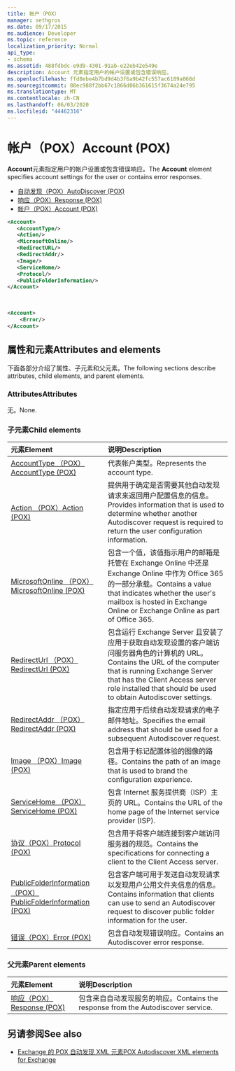 ```yaml
---
title: 帐户（POX）
manager: sethgros
ms.date: 09/17/2015
ms.audience: Developer
ms.topic: reference
localization_priority: Normal
api_type:
- schema
ms.assetid: 488fdbdc-e9d9-4301-91ab-e22eb42e549e
description: Account 元素指定用户的帐户设置或包含错误响应。
ms.openlocfilehash: ffd8ebe4b7bd9d4b3f6a9b42fc557ac6189a068d
ms.sourcegitcommit: 88ec988f2bb67c1866d06b361615f3674a24e795
ms.translationtype: MT
ms.contentlocale: zh-CN
ms.lasthandoff: 06/03/2020
ms.locfileid: "44462316"
---
```

# <a name="account-pox"></a><span data-ttu-id="7f1a3-103">帐户（POX）</span><span class="sxs-lookup"><span data-stu-id="7f1a3-103">Account (POX)</span></span>

<span data-ttu-id="7f1a3-104">**Account**元素指定用户的帐户设置或包含错误响应。</span><span class="sxs-lookup"><span data-stu-id="7f1a3-104">The **Account** element specifies account settings for the user or contains error responses.</span></span> 
  
- [<span data-ttu-id="7f1a3-105">自动发现（POX）</span><span class="sxs-lookup"><span data-stu-id="7f1a3-105">AutoDiscover (POX)</span></span>](autodiscover-pox.md)
- [<span data-ttu-id="7f1a3-106">响应（POX）</span><span class="sxs-lookup"><span data-stu-id="7f1a3-106">Response (POX)</span></span>](response-pox.md)
- [<span data-ttu-id="7f1a3-107">帐户（POX）</span><span class="sxs-lookup"><span data-stu-id="7f1a3-107">Account (POX)</span></span>](account-pox.md)
  
```XML
<Account>
   <AccountType/>
   <Action/>
   <MicrosoftOnline/>
   <RedirectURL/>
   <RedirectAddr/>
   <Image/>
   <ServiceHome/>
   <Protocol/>
   <PublicFolderInformation/>
</Account>
```

<br/>

```XML
<Account> 
    <Error/> 
</Account>
```

## <a name="attributes-and-elements"></a><span data-ttu-id="7f1a3-108">属性和元素</span><span class="sxs-lookup"><span data-stu-id="7f1a3-108">Attributes and elements</span></span>

<span data-ttu-id="7f1a3-109">下面各部分介绍了属性、子元素和父元素。</span><span class="sxs-lookup"><span data-stu-id="7f1a3-109">The following sections describe attributes, child elements, and parent elements.</span></span>
  
### <a name="attributes"></a><span data-ttu-id="7f1a3-110">Attributes</span><span class="sxs-lookup"><span data-stu-id="7f1a3-110">Attributes</span></span>

<span data-ttu-id="7f1a3-111">无。</span><span class="sxs-lookup"><span data-stu-id="7f1a3-111">None.</span></span>
  
### <a name="child-elements"></a><span data-ttu-id="7f1a3-112">子元素</span><span class="sxs-lookup"><span data-stu-id="7f1a3-112">Child elements</span></span>

|<span data-ttu-id="7f1a3-113">**元素**</span><span class="sxs-lookup"><span data-stu-id="7f1a3-113">**Element**</span></span>|<span data-ttu-id="7f1a3-114">**说明**</span><span class="sxs-lookup"><span data-stu-id="7f1a3-114">**Description**</span></span>|
|:-----|:-----|
|[<span data-ttu-id="7f1a3-115">AccountType （POX）</span><span class="sxs-lookup"><span data-stu-id="7f1a3-115">AccountType (POX)</span></span>](accounttype-pox.md) <br/> |<span data-ttu-id="7f1a3-116">代表帐户类型。</span><span class="sxs-lookup"><span data-stu-id="7f1a3-116">Represents the account type.</span></span>  <br/> |
|[<span data-ttu-id="7f1a3-117">Action （POX）</span><span class="sxs-lookup"><span data-stu-id="7f1a3-117">Action (POX)</span></span>](action-pox.md) <br/> |<span data-ttu-id="7f1a3-118">提供用于确定是否需要其他自动发现请求来返回用户配置信息的信息。</span><span class="sxs-lookup"><span data-stu-id="7f1a3-118">Provides information that is used to determine whether another Autodiscover request is required to return the user configuration information.</span></span>  <br/> |
|[<span data-ttu-id="7f1a3-119">MicrosoftOnline （POX）</span><span class="sxs-lookup"><span data-stu-id="7f1a3-119">MicrosoftOnline (POX)</span></span>](microsoftonline-pox.md) <br/> |<span data-ttu-id="7f1a3-120">包含一个值，该值指示用户的邮箱是托管在 Exchange Online 中还是 Exchange Online 中作为 Office 365 的一部分承载。</span><span class="sxs-lookup"><span data-stu-id="7f1a3-120">Contains a value that indicates whether the user's mailbox is hosted in Exchange Online or Exchange Online as part of Office 365.</span></span>  <br/> |
|[<span data-ttu-id="7f1a3-121">RedirectUrl （POX）</span><span class="sxs-lookup"><span data-stu-id="7f1a3-121">RedirectUrl (POX)</span></span>](redirecturl-pox.md) <br/> |<span data-ttu-id="7f1a3-122">包含运行 Exchange Server 且安装了应用于获取自动发现设置的客户端访问服务器角色的计算机的 URL。</span><span class="sxs-lookup"><span data-stu-id="7f1a3-122">Contains the URL of the computer that is running Exchange Server that has the Client Access server role installed that should be used to obtain Autodiscover settings.</span></span>  <br/> |
|[<span data-ttu-id="7f1a3-123">RedirectAddr （POX）</span><span class="sxs-lookup"><span data-stu-id="7f1a3-123">RedirectAddr (POX)</span></span>](redirectaddr-pox.md) <br/> |<span data-ttu-id="7f1a3-124">指定应用于后续自动发现请求的电子邮件地址。</span><span class="sxs-lookup"><span data-stu-id="7f1a3-124">Specifies the email address that should be used for a subsequent Autodiscover request.</span></span>  <br/> |
|[<span data-ttu-id="7f1a3-125">Image （POX）</span><span class="sxs-lookup"><span data-stu-id="7f1a3-125">Image (POX)</span></span>](image-pox.md) <br/> |<span data-ttu-id="7f1a3-126">包含用于标记配置体验的图像的路径。</span><span class="sxs-lookup"><span data-stu-id="7f1a3-126">Contains the path of an image that is used to brand the configuration experience.</span></span>  <br/> |
|[<span data-ttu-id="7f1a3-127">ServiceHome （POX）</span><span class="sxs-lookup"><span data-stu-id="7f1a3-127">ServiceHome (POX)</span></span>](servicehome-pox.md) <br/> |<span data-ttu-id="7f1a3-128">包含 Internet 服务提供商（ISP）主页的 URL。</span><span class="sxs-lookup"><span data-stu-id="7f1a3-128">Contains the URL of the home page of the Internet service provider (ISP).</span></span>  <br/> |
|[<span data-ttu-id="7f1a3-129">协议（POX）</span><span class="sxs-lookup"><span data-stu-id="7f1a3-129">Protocol (POX)</span></span>](protocol-pox.md) <br/> |<span data-ttu-id="7f1a3-130">包含用于将客户端连接到客户端访问服务器的规范。</span><span class="sxs-lookup"><span data-stu-id="7f1a3-130">Contains the specifications for connecting a client to the Client Access server.</span></span>  <br/> |
|[<span data-ttu-id="7f1a3-131">PublicFolderInformation （POX）</span><span class="sxs-lookup"><span data-stu-id="7f1a3-131">PublicFolderInformation (POX)</span></span>](publicfolderinformation-pox.md) <br/> |<span data-ttu-id="7f1a3-132">包含客户端可用于发送自动发现请求以发现用户公用文件夹信息的信息。</span><span class="sxs-lookup"><span data-stu-id="7f1a3-132">Contains information that clients can use to send an Autodiscover request to discover public folder information for the user.</span></span>  <br/> |
|[<span data-ttu-id="7f1a3-133">错误（POX）</span><span class="sxs-lookup"><span data-stu-id="7f1a3-133">Error (POX)</span></span>](error-pox.md) <br/> |<span data-ttu-id="7f1a3-134">包含自动发现错误响应。</span><span class="sxs-lookup"><span data-stu-id="7f1a3-134">Contains an Autodiscover error response.</span></span>  <br/> |
   
### <a name="parent-elements"></a><span data-ttu-id="7f1a3-135">父元素</span><span class="sxs-lookup"><span data-stu-id="7f1a3-135">Parent elements</span></span>

|<span data-ttu-id="7f1a3-136">**元素**</span><span class="sxs-lookup"><span data-stu-id="7f1a3-136">**Element**</span></span>|<span data-ttu-id="7f1a3-137">**说明**</span><span class="sxs-lookup"><span data-stu-id="7f1a3-137">**Description**</span></span>|
|:-----|:-----|
|[<span data-ttu-id="7f1a3-138">响应（POX）</span><span class="sxs-lookup"><span data-stu-id="7f1a3-138">Response (POX)</span></span>](response-pox.md) <br/> |<span data-ttu-id="7f1a3-139">包含来自自动发现服务的响应。</span><span class="sxs-lookup"><span data-stu-id="7f1a3-139">Contains the response from the Autodiscover service.</span></span>  <br/> |
   
## <a name="see-also"></a><span data-ttu-id="7f1a3-140">另请参阅</span><span class="sxs-lookup"><span data-stu-id="7f1a3-140">See also</span></span>

- [<span data-ttu-id="7f1a3-141">Exchange 的 POX 自动发现 XML 元素</span><span class="sxs-lookup"><span data-stu-id="7f1a3-141">POX Autodiscover XML elements for Exchange</span></span>](pox-autodiscover-xml-elements-for-exchange.md)


